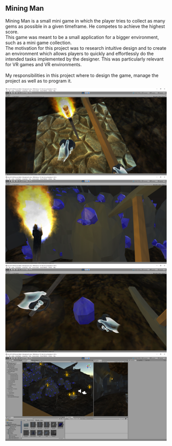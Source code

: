 <html>
    <body>
        <div id="projects_content">
            <h2>Mining Man</h2>
            <p id="textContent">
                Mining Man is a small mini game in which the player tries to collect as many gems as possible in a given timeframe. He competes to achieve the highest score. 
                <br>
                This game was meant to be a small application for a bigger environment, such as a mini game collection.
                <br>
                The motivation for this project was to research intuitive design and to create an environment which allows players to quickly and effortlessly do the intended tasks implemented by the designer. This was particularly relevant for VR games and VR environments.
                <br><br> 
                My responsibilities in this project where to design the game, manage the project as well as to program it.  
            </p>
            <div id="contentImages">
                <img src="assets/images/MiningMan/ScreenMining3.png" alt="Ingame1">
                <img src="assets/images/MiningMan/ScreenMining2.png" alt="Ingame2">
                <img src="assets/images/MiningMan/ScreenMining4.png" alt="Ingame3">
                <br>
                <div id="projectImageExtra">
                    <img src="assets/images/MiningMan/ScreenMining5.png" alt="GameScene">
                </div>
            </div>
        </div>
    </body>
</html>
